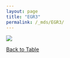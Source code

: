 ```yaml
---
layout: page
title: "EGR3"
permalink: /_mds/EGR3/
---
```


![](../../algns0/5HSAA033711_aln_report.png?raw=true)

[Back to Table](../../display)